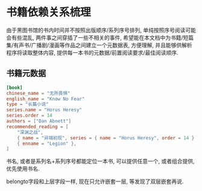 # 书籍依赖关系梳理

由于黑图书馆的书内时间并不按照出版顺序/系列序号排列, 单纯按照序号阅读可能会有些混乱, 两件事之间穿插了一些不相关的事件, 希望能在本文档中为书籍/短篇集/有声书/广播剧/漫画等作品之间建立一个元数据表, 方便理解, 并且能够供解析程序将读取整体内容, 提供每一本书的元数据/前置阅读要求/最佳阅读顺序.

## 书籍元数据

``` toml
[book]
chinese_name = "无所畏惧"
english_name = "Know No Fear"
type = "长篇小说"
series.name = "Horus Heresy"
series.order = 14
authors = ["Dan Abnett"]
recommended_reading = [
    "深渊之战",
    { name = "异端初现", series = { name = "Horus Heresy", order = 14 } },
    { enname = "Legion" },
]
```

书名, 或者是系列名+系列序号都能定位一本书, 可以提供任意一个, 或者组合提供, 优先使用书名.

belongto字段和上层字段一样, 现在只允许嵌套一层, 等发现了双层嵌套再说.
